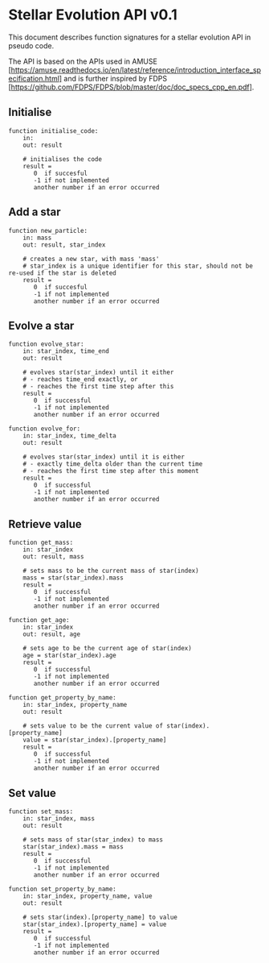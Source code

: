 # Stellar Evolution API v0.1
This document describes function signatures for a stellar evolution API in pseudo code.

The API is based on the APIs used in AMUSE [https://amuse.readthedocs.io/en/latest/reference/introduction_interface_specification.html] and is further inspired by FDPS [https://github.com/FDPS/FDPS/blob/master/doc/doc_specs_cpp_en.pdf].

## Initialise

```
function initialise_code:
    in:
    out: result

    # initialises the code 
    result =
       0  if succesful
       -1 if not implemented
       another number if an error occurred
```

## Add a star

```
function new_particle:
    in: mass
    out: result, star_index

    # creates a new star, with mass 'mass'
    # star_index is a unique identifier for this star, should not be re-used if the star is deleted
    result =
       0  if succesful
       -1 if not implemented
       another number if an error occurred
```

## Evolve a star

```
function evolve_star:
    in: star_index, time_end
    out: result

    # evolves star(star_index) until it either
    # - reaches time_end exactly, or
    # - reaches the first time step after this
    result =
       0  if successful
       -1 if not implemented
       another number if an error occurred
```

```
function evolve_for:
    in: star_index, time_delta
    out: result

    # evolves star(star_index) until it is either
    # - exactly time_delta older than the current time
    # - reaches the first time step after this moment
    result =
       0  if successful
       -1 if not implemented
       another number if an error occurred
```

## Retrieve value

```
function get_mass:
    in: star_index
    out: result, mass

    # sets mass to be the current mass of star(index)
    mass = star(star_index).mass
    result = 
       0  if successful
       -1 if not implemented
       another number if an error occurred
```
```
function get_age:
    in: star_index
    out: result, age

    # sets age to be the current age of star(index)
    age = star(star_index).age
    result = 
       0  if successful
       -1 if not implemented
       another number if an error occurred
```
```
function get_property_by_name:
    in: star_index, property_name
    out: result

    # sets value to be the current value of star(index).[property_name]
    value = star(star_index).[property_name]
    result = 
       0  if successful
       -1 if not implemented
       another number if an error occurred
```

## Set value

```
function set_mass:
    in: star_index, mass
    out: result

    # sets mass of star(star_index) to mass
    star(star_index).mass = mass
    result = 
       0  if successful
       -1 if not implemented
       another number if an error occurred
```
```
function set_property_by_name:
    in: star_index, property_name, value
    out: result

    # sets star(index).[property_name] to value
    star(star_index).[property_name] = value
    result = 
       0  if successful
       -1 if not implemented
       another number if an error occurred
```
